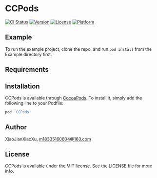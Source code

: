 # CCPods

[![CI Status](https://img.shields.io/travis/XiaoJianXiaoXu/CCPods.svg?style=flat)](https://travis-ci.org/XiaoJianXiaoXu/CCPods)
[![Version](https://img.shields.io/cocoapods/v/CCPods.svg?style=flat)](https://cocoapods.org/pods/CCPods)
[![License](https://img.shields.io/cocoapods/l/CCPods.svg?style=flat)](https://cocoapods.org/pods/CCPods)
[![Platform](https://img.shields.io/cocoapods/p/CCPods.svg?style=flat)](https://cocoapods.org/pods/CCPods)

## Example

To run the example project, clone the repo, and run `pod install` from the Example directory first.

## Requirements

## Installation

CCPods is available through [CocoaPods](https://cocoapods.org). To install
it, simply add the following line to your Podfile:

```ruby
pod 'CCPods'
```

## Author

XiaoJianXiaoXu, m18335160604@163.com

## License

CCPods is available under the MIT license. See the LICENSE file for more info.
